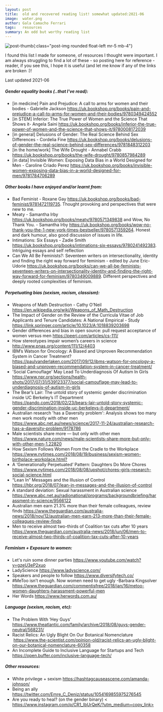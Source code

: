```yaml
---
layout: post
title:  old and recovered reading list! somewhat updated:2021-06
image:  water.png
author: Gala Camacho Ferrari
tags:   resources
summary: An odd but worthy reading list
---
```


![post-thumb]({{site.baseurl}}/assets/images/thoughts/water.png){:class="post-img rounded float-left mr-5 mb-4"}

I found this list I made for someone, of resources I thought were important. I am always struggling to find a lot of these - so posting here for reference - reader, if you see this, I hope it is useful (and let me know if any of the links are broken :)!

Last updated 2021-06

##### Gender equality books (..that I've read):
- [in medicine] Pain and Prejudice: A call to arms for women and their bodies - Gabrielle Jackson <https://uk.bookshop.org/books/pain-and-prejudice-a-call-to-arms-for-women-and-their-bodies/9780349424552>
- [in STEM] Inferior: The True Power of Women and the Science That Shows it- Angela Saini <https://uk.bookshop.org/books/inferior-the-true-power-of-women-and-the-science-that-shows-it/9780008172039>
- [in general] Delusions of Gender: The Real Science Behind Sex Differences - Cordelia Fine <https://uk.bookshop.org/books/delusions-of-gender-the-real-science-behind-sex-differences/9781848312203>
- [in the home/work] The Wife Drought - Annabel Crabb <https://uk.bookshop.org/books/the-wife-drought/9780857984289>
- [in data] Invisible Women: Exposing Data Bias in a World Designed for Men - Caroline Criado Perez <https://uk.bookshop.org/books/invisible-women-exposing-data-bias-in-a-world-designed-for-men/9781784706289> 

##### Other books I have enjoyed and/or learnt from:
- Bad Feminist - Roxane Gay <https://uk.bookshop.org/books/bad-feminist/9781472119735>. Thought provoking and perspectives that were new to me.
- Meaty - Samantha Irby <https://uk.bookshop.org/books/meaty/9780571349838> and Wow, No Thank You. - Samantha Irby <https://uk.bookshop.org/books/wow-no-thank-you-the-1-new-york-times-bestseller/9780571359264>. Honest and dark humour, also good discussion of issues in life.
- Intimations: Six Essays - Zadie Smith <https://uk.bookshop.org/books/intimations-six-essays/9780241492383>. Intriguing essays and self reflection
- Can We All Be Feminists?: Seventeen writers on intersectionality, identity and finding the right way forward for feminism - edited by June Eric-Udorie <https://uk.bookshop.org/books/can-we-all-be-feminists-seventeen-writers-on-intersectionality-identity-and-finding-the-right-way-forward-for-feminism/9780349009889>. Different perspectives and deeply rooted complexities of feminism.


##### Perpetuating bias (sexism, racism, classism):
- Weapons of Math Destruction - Cathy O'Neil <https://en.wikipedia.org/wiki/Weapons_of_Math_Destruction>
- The Impact of Gender on the Review of the Curricula Vitae of Job Applicants and Tenure Candidates: A National Empirical - Study <https://link.springer.com/article/10.1023/A:1018839203698>
- Gender differences and bias in open source: pull request acceptance of women versus men <https://peerj.com/articles/cs-111/>
- How stereotypes impair women’s careers in science <http://www.pnas.org/content/111/12/4403>
- IBM’s Watson for Oncology: A Biased and Unproven Recommendation System in Cancer Treatment? <https://paulvanderlaken.com/2017/09/12/ibms-watson-for-oncology-a-biased-and-unproven-recommendation-system-in-cancer-treatment/>
- 'Social Camouflage' May Lead To Underdiagnosis Of Autism In Girls <https://www.npr.org/sections/health-shots/2017/07/31/539123377/social-camouflage-may-lead-to-underdiagnosis-of-autism-in-girls>
- The Bear’s Lair: The untold story of systemic gender discrimination inside UC Berkeley’s IT Department <https://pando.com/2018/02/23/bears-lair-untold-story-systemic-gender-discrimination-inside-uc-berkeleys-it-department/>
- Australian research 'has a Daversity problem': Analysis shows too many men work mostly with other men <https://www.abc.net.au/news/science/2017-11-24/australian-research-has-a-daversity-problem/9178786>
- Male scientists share more — but only with other men <https://www.nature.com/news/male-scientists-share-more-but-only-with-other-men-1.22820>
- How Sexism Follows Women From the Cradle to the Workplace <https://www.nytimes.com/2018/08/19/business/sexism-women-birthplace-workplace.html?>
- A ‘Generationally Perpetuated’ Pattern: Daughters Do More Chores <https://www.nytimes.com/2018/08/08/upshot/chores-girls-research-social-science.html>
- “Lean In” Messages and the Illusion of Control <https://hbr.org/2018/07/lean-in-messages-and-the-illusion-of-control>
- A standard deviation: Sexual harassment in Australian science <https://www.abc.net.au/radionational/programs/backgroundbriefing/harassment-in-science/9566122>
- Australian men earn 21.3% more than their female colleagues, review finds <https://www.theguardian.com/australia-news/2018/nov/12/australian-men-earn-213-more-than-their-female-colleagues-review-finds>
- Men to receive almost two-thirds of Coalition tax cuts after 10 years <https://www.theguardian.com/australia-news/2018/jun/06/men-to-receive-almost-two-thirds-of-coalition-tax-cuts-after-10-years>

##### Feminism + Exposure to women:
- Let's ruin some dinner parties <https://www.youtube.com/watch?v=gzeU3eP2xuo>
- LadyScience <https://www.ladyscience.com/>
- Speakers and people to follow <https://www.diversifytech.co/>
- #MeToo isn’t enough. Now women need to get ugly  -Barbara Kingsolver <https://www.theguardian.com/commentisfree/2018/jan/16/metoo-women-daughters-harassment-powerful-men>
- Her Words <https://www.herwords.com.au/>


##### Language (sexism, racism, etc):
- The Problem With ‘Hey Guys’ <https://www.theatlantic.com/family/archive/2018/08/guys-gender-neutral/568231/>
- Racist Relics: An Ugly Blight On Our Botanical Nomenclature  <https://www.the-scientist.com/opinion-old/racist-relics-an-ugly-blight-on-our-botanical-nomenclature-60358>
- An Incomplete Guide to Inclusive Language for Startups and Tech <https://open.buffer.com/inclusive-language-tech/>

##### Other resources:
- White privilege + sexism <https://hashtagcauseascene.com/amanda-johnson/>
- Being an ally <https://twitter.com/Emre_C_Deniz/status/1054169855975276545>
- Are you ready to heal? (on the gender binary) <
https://www.instagram.com/p/CR1_IbUrQeK/?utm_medium=copy_link>

